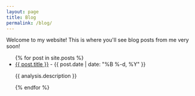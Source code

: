 ```yaml
---
layout: page
title: Blog
permalink: /blog/
---
```


Welcome to my website! This is where you'll see blog posts from me very soon!

<!-- ## Blog Posts -->
<ul>
  {% for post in site.posts %}
    <li>
      <a href="{{ post.url }}">{{ post.title }}</a> - {{ post.date | date: "%B %-d, %Y" }}
      <p>{{ analysis.description }}</p>
    </li>
  {% endfor %}
</ul>